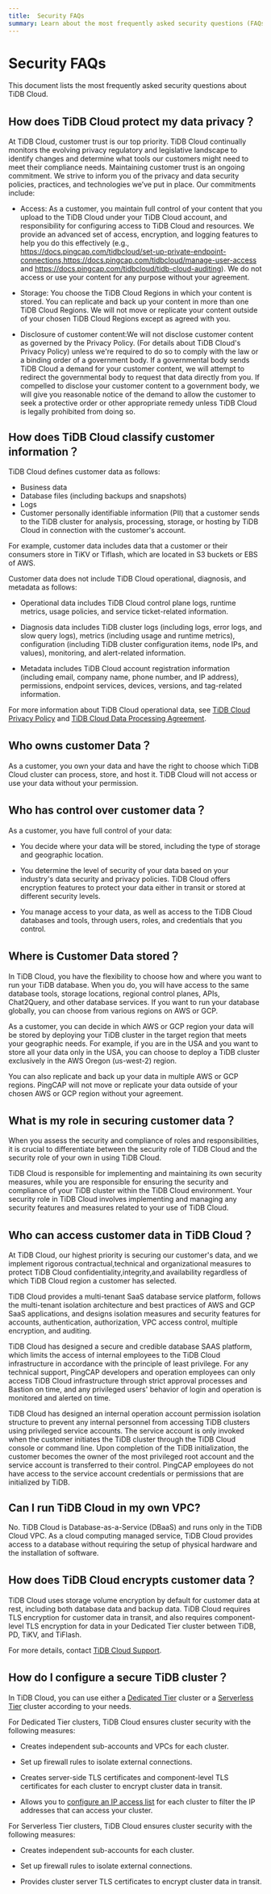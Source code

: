 ```yaml
---
title:  Security FAQs
summary: Learn about the most frequently asked security questions (FAQs) relating to TiDB Cloud.
---
```


#  Security FAQs

<!-- markdownlint-disable MD026 -->

This document lists the most frequently asked security questions about TiDB Cloud.

## How does TiDB Cloud protect my data privacy？
 
At TiDB Cloud, customer trust is our top priority. TiDB Cloud continually monitors the evolving privacy regulatory and legislative landscape to identify changes and determine what tools our customers might need to meet their compliance needs. Maintaining customer trust is an ongoing commitment. We strive to inform you of the privacy and data security policies, practices, and technologies we’ve put in place. Our commitments include:

- Access: As a customer, you maintain full control of your content that you upload to the TiDB Cloud under your TiDB Cloud  account, and responsibility for configuring access to TiDB Cloud and resources. We provide an advanced set of access, encryption, and logging features to help you do this effectively (e.g., https://docs.pingcap.com/tidbcloud/set-up-private-endpoint-connections,https://docs.pingcap.com/tidbcloud/manage-user-access and https://docs.pingcap.com/tidbcloud/tidb-cloud-auditing). We do not access or use your content for any purpose without your agreement. 

- Storage: You choose the TiDB Cloud  Regions in which your content is stored. You can replicate and back up your content in more than one TiDB Cloud  Regions. We will not move or replicate your content outside of your chosen TiDB Cloud Regions except as agreed with you.

- Disclosure of customer content:We will not disclose customer content as governed by the Privacy Policy. (For details about TiDB Cloud's Privacy Policy) unless we're required to do so to comply with the law or a binding order of a government body. If a governmental body sends TiDB Cloud  a demand for your customer content, we will attempt to redirect the governmental body to request that data directly from you. If compelled to disclose your customer content to a government body, we will give you reasonable notice of the demand to allow the customer to seek a protective order or other appropriate remedy unless TiDB Cloud is legally prohibited from doing so.

## How does TiDB Cloud classify customer information？

TiDB Cloud defines customer data as follows:

- Business data
- Database files (including backups and snapshots)
- Logs
- Customer personally identifiable information (PII) that a customer sends to the TiDB cluster for analysis, processing, storage, or hosting by TiDB Cloud in connection with the customer's account. 

For example, customer data includes data that a customer or their consumers store in TiKV or Tiflash, which are located in S3 buckets or EBS of AWS.

Customer data does not include TiDB Cloud operational, diagnosis, and metadata as follows:

- Operational data includes TiDB Cloud control plane logs, runtime metrics, usage policies, and service ticket-related information.

- Diagnosis data includes TiDB cluster logs (including logs, error logs, and slow query logs), metrics (including usage and runtime metrics), configuration (including TiDB cluster configuration items, node IPs, and values), monitoring, and alert-related information.

- Metadata includes TiDB Cloud account registration information (including email, company name, phone number, and IP address), permissions, endpoint services, devices, versions, and tag-related information.

For more information about TiDB Cloud operational data, see [TiDB Cloud Privacy Policy](https://www.pingcap.com/privacy-policy/) and [TiDB Cloud Data Processing Agreement](https://www.pingcap.com/legal/data-processing-agreement-for-tidb-cloud-services/).

## Who owns customer Data？

As a customer, you own your data and have the right to choose which TiDB Cloud cluster can process, store, and host it. TiDB Cloud will not access or use your data without your permission. 

## Who has control over customer data？

As a customer, you have full control of your data:

- You decide where your data will be stored, including the type of storage and geographic location.

- You determine the level of security of your data based on your industry's data security and privacy policies. TiDB Cloud offers encryption features to protect your data either in transit or stored at different security levels.

- You manage access to your data, as well as access to the TiDB Cloud databases and tools, through users, roles, and credentials that you control.

## Where is Customer Data stored？

In TiDB Cloud, you have the flexibility to choose how and where you want to run your TiDB database. When you do, you will have access to the same database tools, storage locations, regional control planes, APIs, Chat2Query, and other database services. If you want to run your database globally, you can choose from various regions on AWS or GCP.

As a customer, you can decide in which AWS or GCP region your data will be stored by deploying your TiDB cluster in the target region that meets your geographic needs. For example, if you are in the USA and you want to store all your data only in the USA, you can choose to deploy a TiDB cluster exclusively in the AWS Oregon (us-west-2) region.

You can also replicate and back up your data in multiple AWS or GCP regions. PingCAP will not move or replicate your data outside of your chosen AWS or GCP region without your agreement.

## What is my role in securing customer data？

When you assess the security and compliance of roles and responsibilities, it is crucial to differentiate between the security role of TiDB Cloud and the security role of your own in using TiDB Cloud. 

TiDB Cloud is responsible for implementing and maintaining its own security measures, while you are responsible for ensuring the security and compliance of your TiDB cluster within the TiDB Cloud environment. Your security role in TiDB Cloud involves implementing and managing any security features and measures related to your use of TiDB Cloud.

## Who can access customer data in TiDB Cloud？

At TiDB Cloud, our highest priority is securing our customer's data, and we implement rigorous contractual,technical and organizational measures to protect TiDB Cloud confidentiality,integrity,and availability regardless of which TiDB Cloud region a customer has selected.

TiDB Cloud provides a multi-tenant SaaS database service platform, follows the multi-tenant isolation architecture and best practices of AWS and GCP SaaS applications, and designs isolation measures and security features for accounts, authentication, authorization, VPC access control, multiple encryption, and auditing.

TiDB Cloud has designed a secure and credible database SAAS platform, which limits the access of internal employees to the TiDB Cloud infrastructure in accordance with the principle of least privilege. For any technical support, PingCAP developers and operation employees can only access TiDB Cloud infrastructure through strict approval processes and Bastion on time, and any privileged users' behavior of login and operation is monitored and alerted on time.

TiDB Cloud has designed an internal operation account permission isolation structure to prevent any internal personnel from accessing TiDB clusters using privileged service accounts. The service account is only invoked when the customer initiates the TiDB cluster through the TiDB Cloud console or command line. Upon completion of the TiDB initialization, the customer becomes the owner of the most privileged root account and the service account is transferred to their control. PingCAP employees do not have access to the service account credentials or permissions that are initialized by TiDB.

## Can I run TiDB Cloud in my own VPC?

No. TiDB Cloud is Database-as-a-Service (DBaaS) and runs only in the TiDB Cloud VPC. As a cloud computing managed service, TiDB Cloud provides access to a database without requiring the setup of physical hardware and the installation of software.

## How does TiDB Cloud encrypts customer data？

TiDB Cloud uses storage volume encryption by default for customer data at rest, including both database data and backup data. TiDB Cloud requires TLS encryption for customer data in transit, and also requires component-level TLS encryption for data in your Dedicated Tier cluster between TiDB, PD, TiKV, and TiFlash.

For more details, contact [TiDB Cloud Support](/tidb-cloud/tidb-cloud-support.md).

## How do I configure a secure TiDB cluster？

In TiDB Cloud, you can use either a [Dedicated Tier](/tidb-cloud/select-cluster-tier.md#dedicated-tier) cluster or a [Serverless Tier](/tidb-cloud/select-cluster-tier.md#serverless-tier-beta) cluster according to your needs.

For Dedicated Tier clusters, TiDB Cloud ensures cluster security with the following measures:

- Creates independent sub-accounts and VPCs for each cluster.

- Set up firewall rules to isolate external connections.

- Creates server-side TLS certificates and component-level TLS certificates for each cluster to encrypt cluster data in transit.

- Allows you to [configure an IP access list](/tidb-cloud/configure-ip-access-list.md) for each cluster to filter the IP addresses that can access your cluster.

For Serverless Tier clusters, TiDB Cloud ensures cluster security with the following measures:

- Creates independent sub-accounts for each cluster.

- Set up firewall rules to isolate external connections.

- Provides cluster server TLS certificates to encrypt cluster data in transit.